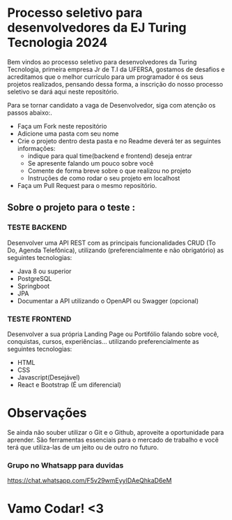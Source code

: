 # Processo seletivo para desenvolvedores da EJ Turing Tecnologia 2024

Bem vindos ao processo seletivo para desenvolvedores da Turing Tecnologia, primeira empresa Jr de T.I da UFERSA, gostamos de desafios e acreditamos que  o melhor currículo para um programador é os seus projetos realizados, pensando dessa forma, a inscrição do nosso processo seletivo se dará aqui neste repositório.

Para se tornar candidato a vaga de Desenvolvedor, siga com atenção os passos abaixo:.

 - Faça um Fork neste repositório 
 - Adicione uma pasta com seu nome
 - Crie o projeto dentro desta pasta e no Readme deverá ter as seguintes informações:
    - indique para qual time(backend e frontend) deseja entrar
    - Se apresente falando um pouco sobre você
    - Comente de forma breve sobre o que realizou no projeto
    - Instruções de como rodar o seu projeto em localhost 
 - Faça um Pull Request para o mesmo repositório.
 
## Sobre o projeto para o teste :

### TESTE BACKEND

Desenvolver uma API REST com as principais funcionalidades CRUD (To Do, Agenda
Telefônica), utilizando (preferencialmente e não obrigatório) as seguintes tecnologias:

- Java 8 ou superior
- PostgreSQL
- Springboot
- JPA
- Documentar a API utilizando o OpenAPI ou Swagger (opcional)

### TESTE FRONTEND

Desenvolver a sua própria Landing Page ou Portifólio falando sobre você, conquistas, cursos,
experiências... utilizando preferencialmente as seguintes tecnologias:

- HTML
- CSS
- Javascript(Desejável)
- React e Bootstrap (É um diferencial)
 
# Observações
Se ainda não souber utilizar o Git e o Github, aproveite a oportunidade para aprender. São ferramentas essenciais para o mercado de trabalho e você terá que utiliza-las de um jeito ou de outro no futuro.
### Grupo no Whatsapp para duvidas
https://chat.whatsapp.com/F5v29wmEyyIDAeQhkaD6eM

# Vamo Codar! <3
